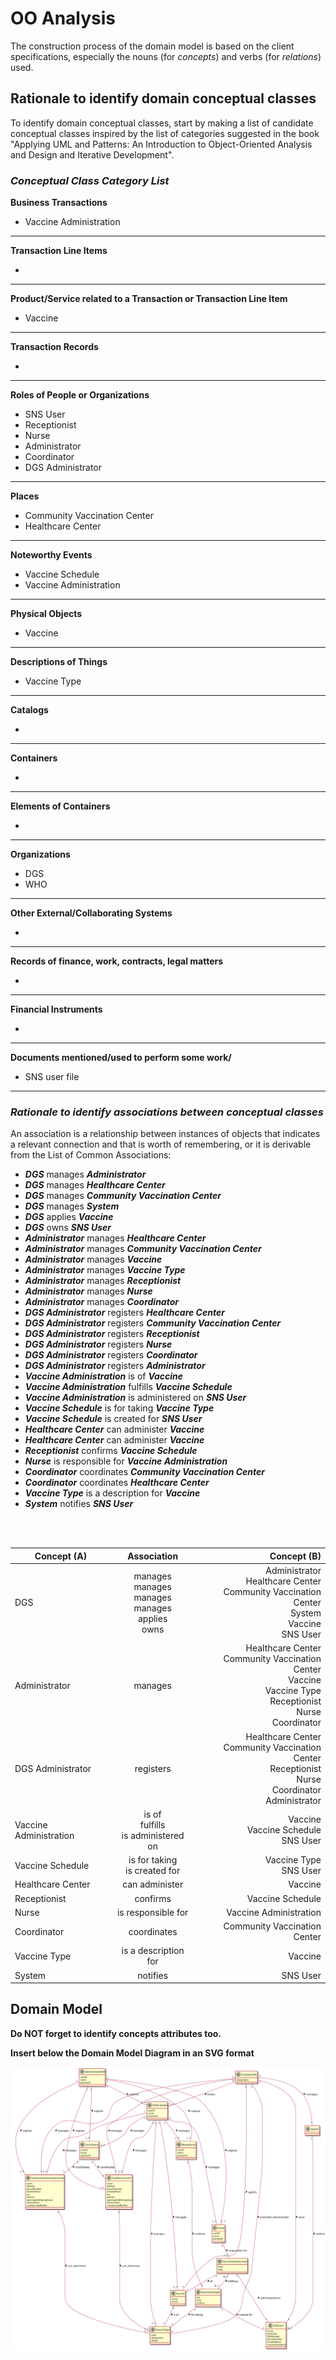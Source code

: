 # OO Analysis #

The construction process of the domain model is based on the client specifications, especially the nouns (for _concepts_) and verbs (for _relations_) used.

## Rationale to identify domain conceptual classes ##
To identify domain conceptual classes, start by making a list of candidate conceptual classes inspired by the list of categories suggested in the book "Applying UML and Patterns: An Introduction to Object-Oriented Analysis and Design and Iterative Development".


### _Conceptual Class Category List_ ###



**Business Transactions**

* Vaccine Administration

---

**Transaction Line Items**

*  

---

**Product/Service related to a Transaction or Transaction Line Item**

*  Vaccine

---


**Transaction Records**

*  

---  


**Roles of People or Organizations**

* SNS User
* Receptionist
* Nurse
* Administrator
* Coordinator
* DGS Administrator


---


**Places**

* Community Vaccination Center
* Healthcare Center
---

**Noteworthy Events**

* Vaccine Schedule
* Vaccine Administration
---


**Physical Objects**

* Vaccine

---


**Descriptions of Things**

* Vaccine Type

---


**Catalogs**

*  

---


**Containers**

*  

---


**Elements of Containers**

*  

---


**Organizations**

* DGS
* WHO

---

**Other External/Collaborating Systems**

*  


---


**Records of finance, work, contracts, legal matters**

*  

---


**Financial Instruments**

*  

---


**Documents mentioned/used to perform some work/**

*  SNS user file
---



### _Rationale to identify associations between conceptual classes_ ###

An association is a relationship between instances of objects that indicates a relevant connection and that is worth of remembering, or it is derivable from the List of Common Associations:

+ **_DGS_** manages **_Administrator_**
+ **_DGS_** manages **_Healthcare Center_**
+ **_DGS_** manages **_Community Vaccination Center_**
+ **_DGS_** manages **_System_**
+ **_DGS_** applies **_Vaccine_**
+ **_DGS_** owns **_SNS User_**
+ **_Administrator_** manages **_Healthcare Center_**
+ **_Administrator_** manages **_Community Vaccination Center_**
+ **_Administrator_** manages **_Vaccine_**
+ **_Administrator_** manages **_Vaccine Type_**
+ **_Administrator_** manages **_Receptionist_**
+ **_Administrator_** manages **_Nurse_**
+ **_Administrator_** manages **_Coordinator_**
+ **_DGS Administrator_** registers **_Healthcare Center_**
+ **_DGS Administrator_** registers **_Community Vaccination Center_**
+ **_DGS Administrator_** registers **_Receptionist_**
+ **_DGS Administrator_** registers **_Nurse_**
+ **_DGS Administrator_** registers **_Coordinator_**
+ **_DGS Administrator_** registers **_Administrator_**
+ **_Vaccine Administration_** is of **_Vaccine_**
+ **_Vaccine Administration_** fulfills **_Vaccine Schedule_**
+ **_Vaccine Administration_** is administered on **_SNS User_**
+ **_Vaccine Schedule_** is for taking **_Vaccine Type_**
+ **_Vaccine Schedule_** is created for **_SNS User_**
+ **_Healthcare Center_** can administer **_Vaccine_**
+ **_Healthcare Center_** can administer **_Vaccine_**
+ **_Receptionist_** confirms **_Vaccine Schedule_**
+ **_Nurse_** is responsible for **_Vaccine Administration_**
+ **_Coordinator_** coordinates **_Community Vaccination Center_**
+ **_Coordinator_** coordinates **_Healthcare Center_**
+ **_Vaccine Type_** is a description for **_Vaccine_**
+ **_System_** notifies **_SNS User_**

<br/><br/>

| Concept (A) 		         |                         Association   	                          |                                                                                                                Concept (B) |
|------------------------|:----------------------------------------------------------------:|---------------------------------------------------------------------------------------------------------------------------:|
| DGS                    | manages<br/>manages<br/>manages<br/>manages<br/>applies<br/>owns |                  Administrator<br/> Healthcare Center<br/>Community Vaccination Center<br/>System<br/>Vaccine<br/>SNS User |
| Administrator          |                             manages                              | Healthcare Center<br/>Community Vaccination Center<br/>Vaccine<br/>Vaccine Type<br/>Receptionist<br/>Nurse<br/>Coordinator |
| DGS Administrator      |                            registers                             |            Healthcare Center<br/>Community Vaccination Center<br/>Receptionist<br/>Nurse<br/>Coordinator<br/>Administrator |
| Vaccine Administration |        is of<br/>fulfills<br/>is administered on    		 	         |                                                                                  Vaccine<br/>Vaccine Schedule<br/>SNS User |
| Vaccine Schedule       |                 is for taking<br/>is created for                 |                                                                                                  Vaccine Type<br/>SNS User |
| Healthcare Center      |                      can administer    		 	                      |                                                                                                                    Vaccine |
| Receptionist           |                          confirms  		 	                          |                                                                                                           Vaccine Schedule |
| Nurse                  |                      is responsible for		 	                      |                                                                                                     Vaccine Administration |
| Coordinator            |                        coordinates   		 	                        |                                                                                               Community Vaccination Center |
| Vaccine Type           |                    is a description for  		 	                    |                                                                                                                    Vaccine |
| System                 |                          notifies  		 	                          |                                                                                                                   SNS User |

## Domain Model

**Do NOT forget to identify concepts attributes too.**

**Insert below the Domain Model Diagram in an SVG format**

![DM](DM.svg)


